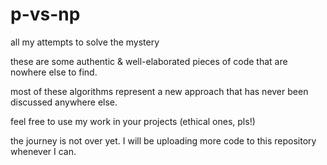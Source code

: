 # p-vs-np
all my attempts to solve the mystery

these are some authentic & well-elaborated pieces of code that are nowhere else to find. 

most of these algorithms represent a new approach that has never been discussed anywhere else.

feel free to use my work in your projects (ethical ones, pls!)

the journey is not over yet. I will be uploading more code to this repository whenever I can.
